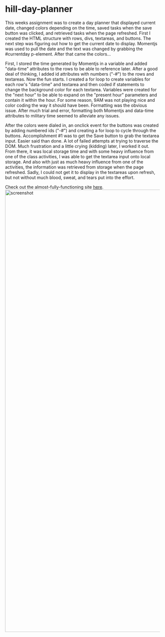 # hill-day-planner

This weeks assignment was to create a day planner that displayed current date, changed colors depending on the time, saved tasks when the save button was clicked, and retrieved tasks when the page refreshed.  First I created the HTML structure with rows, divs, textareas, and buttons.  The next step was figuring out how to get the current date to display.  Momentjs was used to pull the date and the text was changed by grabbing the #currentday p-element.  After that came the colors...

First, I stored the time generated by Momentjs in a variable and added "data-time" attributes to the rows to be able to reference later.  After a good deal of thinking, I added id attributes with numbers ("-#") to the rows and textareas.  Now the fun starts.  I created a for loop to create variables for each row's "data-time" and textarea and then coded if statements to change the background color for each textarea.  Variables were created for the "next hour" to be able to expand on the "present hour" parameters and contain it within the hour.  For some reason, 9AM was not playing nice and color coding the way it should have been.  Formatting was the obvious issue.  After much trial and error, formatting both Momentjs and data-time attributes to military time seemed to alleviate any issues.

After the colors were dialed in, an onclick event for the buttons was created by adding numbered ids ("-#") and creating a for loop to cycle through the buttons.  Accomplishment #1 was to get the Save button to grab the textarea input.  Easier said than done.  A lot of failed attempts at trying to traverse the DOM.  Much frustration and a little crying (kidding) later, I worked it out.  From there, it was local storage time and with some heavy influence from one of the class activities, I was able to get the textarea input onto local storage.  And also with just as much heavy influence from one of the activities, the information was retrieved from storage when the page refreshed.  Sadly, I could not get it to display in the textareas upon refresh, but not without much blood, sweat, and tears put into the effort.

Check out the almost-fully-functioning site <a href="https://hill1635.github.io/hill-day-planner/">here</a>.
<img width="1440" alt="screenshot" src="https://user-images.githubusercontent.com/68754392/96358758-3003ef80-10c8-11eb-8ff6-733394fc2ffa.png">
